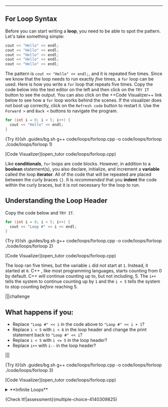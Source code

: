 ---

## For Loop Syntax
Before you can start writing a **loop**, you need to be able to spot the pattern. Let's take something simple:

```c++
cout << "Hello" << endl;
cout << "Hello" << endl;
cout << "Hello" << endl;
cout << "Hello" << endl;
cout << "Hello" << endl;
```

The pattern is `cout << "Hello" << endl;`, and it is repeated five times. Since we know that the loop needs to run exactly *five* times, a `for` loop can be used. Here is how you write a `for` loop that repeats five times. Copy the code below into the text editor on the left and then click on the `TRY IT` button to see the output. You can also click on the ++Code Visualizer++ link below to see how a `for` loop works behind the scenes. If the visualizer does not boot up correctly, click on the `Refresh code` button to restart it. Use the `Forward >` and `Back <` buttons to navigate the program.

```c++
for (int i = 0; i < 5; i++) {
  cout << "Hello" << endl;
}
```

{Try it}(sh .guides/bg.sh g++ code/loops/forloop.cpp -o code/loops/forloop ./code/loops/forloop 1)

[Code Visualizer](open_tutor code/loops/forloop.cpp)

Like **conditionals**, `for` loops are code blocks. However, in addition to a **boolean** statement(s), you also declare, initialize, and increment a **variable** called the loop **iterator**. All of the code that will be repeated are placed between the curly braces `{}`. It is *recommended* that you **indent** the code within the curly braces, but it is not necessary for the loop to run.

## Understanding the Loop Header
Copy the code below and `TRY IT`.

```c++
for (int i = 0; i < 5; i++) {
  cout << "Loop #" << i << endl;
}
```

{Try it}(sh .guides/bg.sh g++ code/loops/forloop.cpp -o code/loops/forloop ./code/loops/forloop 2)

[Code Visualizer](open_tutor code/loops/forloop.cpp)

The loop ran five times, but the variable `i` did not start at `1`. Instead, it started at `0`. C++ , like most programming languages, starts counting from 0 by default. C++ will continue counting up to, but not including, 5. The `i++` tells the system to continue counting up by `1` and the `i < 5` tells the system to stop counting *before* reaching 5.

|||challenge
## What happens if you:
* Replace `"Loop #" << i` in the code above to `"Loop #" << i + 1`?
* Replace `i < 5` with `i < 6` in the loop header and change the print statement back to `"Loop #" << i`?
* Replace `i < 5` with `i <= 5` in the loop header?
* Replace `i++` with `i--` in the loop header?

|||

{Try it}(sh .guides/bg.sh g++ code/loops/forloop.cpp -o code/loops/forloop ./code/loops/forloop 3)

[Code Visualizer](open_tutor code/loops/forloop.cpp)

<details><summary>**Infinite Loops**</summary>If you aren't careful, you can wind up with an **infinite loop**. This means that you have a loop that never ends. In the example above, if you change `i++` to `i--` then `i` will decrease by 1 after every iteration. This causes the loop iterator to never reach its specified value. The boolean expression continues to be true and the system continues to print until it times out. Always check your loop header to ensure that it does what you intend for it to do.</details>

{Check It!|assessment}(multiple-choice-4140309825)

